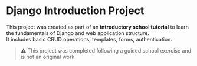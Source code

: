 # Django Introduction Project

This project was created as part of an **introductory school tutorial** to learn the fundamentals of Django and web application structure.  
It includes basic CRUD operations, templates, forms, authentication.

> ⚠️ This project was completed following a guided school exercise and is not an original work.
